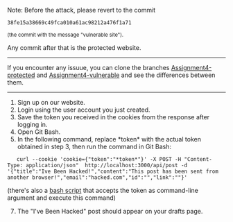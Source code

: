 
Note:
Before the attack, please revert to the commit 


```
38fe15a38669c49fca010a61ac98212a476f1a71
```
<sup> (the commit with the message "vulnerable site"). </sup>

Any commit after that is the protected website.
 <hr />
 
If you encounter any issuue,
you can clone the branches [Assignment4-protected](https://github.com/TzviGreenfeld/hw1-blog/tree/Assignment4-protected) and [Assignment4-vulnerable](https://github.com/TzviGreenfeld/hw1-blog/tree/Assignment4-vulnerable) and see the differences between them.

 <hr />
 
1. Sign up on our website.
2. Login using the user account you just created.
3. Save the token you received in the cookies from the response after logging in.
4. Open Git Bash.
5. In the following command, replace \*token\* with the actual token obtained in step 3, then run the command in Git Bash:

```
   curl --cookie 'cookie={"token":"*token*"}' -X POST -H "Content-Type: application/json"  http://localhost:3000/api/post -d '{"title":"Ive Been Hacked!","content":"This post has been sent from another browser!","email":"hacked.com","id":"","link":""}'
```

(there's also a [bash script](https://github.com/TzviGreenfeld/hw1-blog/blob/Assignment4/CSRF/attack.sh) that accepts the token as command-line argument and execute this command)

7. The "I've Been Hacked" post should appear on your drafts page.
